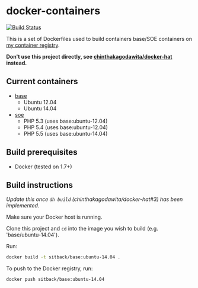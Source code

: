 # docker-containers
[![Build Status](https://img.shields.io/circleci/project/sitback/docker-containers/master.svg)](https://circleci.com/gh/sitback/docker-containers)

This is a set of Dockerfiles used to build containers base/SOE containers on [my container registry](https://registry.hub.docker.com/u/chinthakagodawita/).

**Don't use this project directly, see [chinthakagodawita/docker-hat](https://github.com/chinthakagodawita/docker-hat) instead.**

## Current containers

* [base](https://hub.docker.com/r/sitback/base/)
    * Ubuntu 12.04
    * Ubuntu 14.04
* [soe](https://hub.docker.com/r/chinthakagodawita/soe/)
    * PHP 5.3 (uses base:ubuntu-12.04)
    * PHP 5.4 (uses base:ubuntu-12.04)
    * PHP 5.5 (uses base:ubuntu-14.04)

## Build prerequisites
* Docker (tested on 1.7+)

## Build instructions
_Update this once `dh build` (chinthakagodawita/docker-hat#3) has been implemented._

Make sure your Docker host is running.

Clone this project and `cd` into the image you wish to build (e.g. 'base/ubuntu-14.04').

Run:

```bash
docker build -t sitback/base:ubuntu-14.04 .
```

To push to the Docker registry, run:

```bash
docker push sitback/base:ubuntu-14.04
```
